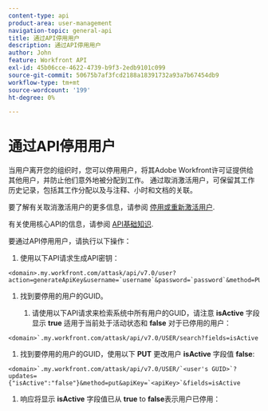 ```yaml
---
content-type: api
product-area: user-management
navigation-topic: general-api
title: 通过API停用用户
description: 通过API停用用户
author: John
feature: Workfront API
exl-id: 45b06cce-4622-4739-b9f3-2edb9101c099
source-git-commit: 50675b7af3fcd2188a18391732a93a7b67454db9
workflow-type: tm+mt
source-wordcount: '199'
ht-degree: 0%

---
```



# 通过API停用用户

当用户离开您的组织时，您可以停用用户，将其Adobe Workfront许可证提供给其他用户，并防止他们意外地被分配到工作。 通过取消激活用户，可保留其工作历史记录，包括其工作分配以及与注释、小时和文档的关联。

要了解有关取消激活用户的更多信息，请参阅 [停用或重新激活用户](../../administration-and-setup/add-users/create-and-manage-users/deactivate-a-user.md).

有关使用核心API的信息，请参阅 [API基础知识](../../wf-api/general/api-basics.md).

要通过API停用用户，请执行以下操作：

1. 使用以下API请求生成API密钥：

```
<domain>.my.workfront.com/attask/api/v7.0/user?action=generateApiKey&username=`username`&password=`password`&method=PUT`
```

1. 找到要停用的用户的GUID。

   1. 请使用以下API请求来检索系统中所有用户的GUID，请注意 **isActive** 字段显示 **true** 适用于当前处于活动状态和 **false** 对于已停用的用户：

```
<domain>`.my.workfront.com/attask/api/v7.0/USER/search?fields=isActive
```

1. 找到要停用的用户的GUID，使用以下 **PUT** 更改用户 **isActive** 字段值 **false**:

```
<domain>`.my.workfront.com/attask/api/v7.0/USER/`<user's GUID>`?updates={"isActive":"false"}&method=put&apiKey=`<apiKey>`&fields=isActive
```

1. 响应将显示 **isActive** 字段值已从 **true** to **false**&#x200B;表示用户已停用：

<!-- [Copy](javascript:void(0);) -->
<pre></pre>
